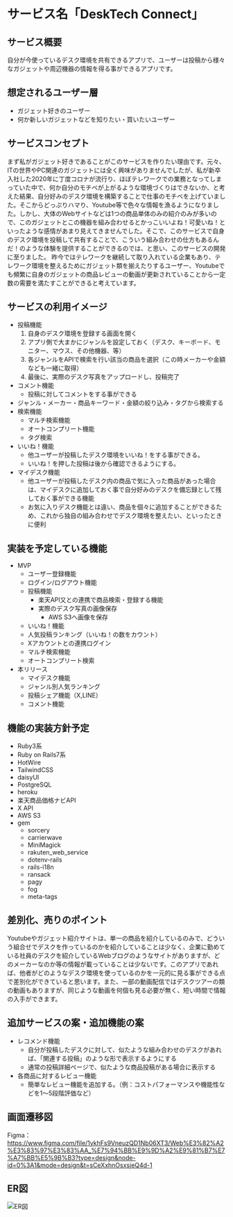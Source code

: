 # サービス名「DeskTech Connect」
## サービス概要
自分が今使っているデスク環境を共有できるアプリで、ユーザーは投稿から様々なガジェットや周辺機器の情報を得る事ができるアプリです。
## 想定されるユーザー層
  - ガジェット好きのユーザー
  - 何か新しいガジェットなどを知りたい・買いたいユーザー
## サービスコンセプト
まず私がガジェット好きであることがこのサービスを作りたい理由です。元々、ITの世界やPC関連のガジェットには全く興味がありませんでしたが、私が新卒入社した2020年に丁度コロナが流行り、ほぼテレワークでの業務となってしまっていた中で、何か自分のモチベが上がるような環境づくりはできないか、と考えた結果、自分好みのデスク環境を構築することで仕事のモチベを上げていました。そこからどっぷりハマり、Youtube等で色々な情報を漁るようになりました。しかし、大体のWebサイトなどは1つの商品単体のみの紹介のみが多いので、このガジェットとこの機器を組み合わせるとかっこいいよね！可愛いね！といったような感情があまり見えてきませんでした。そこで、このサービスで自身のデスク環境を投稿して共有することで、こういう組み合わせの仕方もあるんだ！のような体験を提供することができるのでは、と思い、このサービスの開発に至りました。
昨今ではテレワークを継続して取り入れている企業もあり、テレワーク環境を整えるためにガジェット類を揃えたりするユーザー、Youtubeでも頻繁に自身のガジェットの商品レビューの動画が更新されていることから一定数の需要を満たすことができると考えています。
## サービスの利用イメージ
  - 投稿機能
    1. 自身のデスク環境を登録する画面を開く
    2. アプリ側で大まかにジャンルを設定しておく（デスク、キーボード、モニター、マウス、その他機器、等）
    3. 各ジャンルをAPIで検索を行い該当の商品を選択（この時メーカーや金額なども一緒に取得）
    4. 最後に、実際のデスク写真をアップロードし、投稿完了
  - コメント機能
    - 投稿に対してコメントをする事ができる
  - ジャンル・メーカー・商品キーワード・金額の絞り込み・タグから検索する
  - 検索機能
    - マルチ検索機能
    - オートコンプリート機能
    - タグ検索
  - いいね！機能
    - 他ユーザーが投稿したデスク環境をいいね！をする事ができる。
    - いいね！を押した投稿は後から確認できるようにする。
  - マイデスク機能
    - 他ユーザーが投稿したデスク内の商品で気に入った商品があった場合は、マイデスクに追加しておく事で自分好みのデスクを備忘録として残しておく事ができる機能
    - お気に入りデスク機能とは違い、商品を個々に追加することができるため、これから独自の組み合わせでデスク環境を整えたい、といったときに便利
## 実装を予定している機能
  - MVP
    - ユーザー登録機能
    - ログイン/ログアウト機能
    - 投稿機能
        - 楽天API又との連携で商品検索・登録する機能
        - 実際のデスク写真の画像保存
          - AWS S3へ画像を保存
    - いいね！機能
    - 人気投稿ランキング（いいね！の数をカウント）
    - Xアカウントとの連携ログイン
    - マルチ検索機能
    - オートコンプリート検索
- 本リリース
    - マイデスク機能
    - ジャンル別人気ランキング
    - 投稿シェア機能（X,LINE）
    - コメント機能
## 機能の実装方針予定
  - Ruby3系
  - Ruby on Rails7系
  - HotWire
  - TailwindCSS
  - daisyUI
  - PostgreSQL
  - heroku
  - 楽天商品価格ナビAPI
  - X API
  - AWS S3
  - gem
    - sorcery
    - carrierwave
    - MiniMagick
    - rakuten_web_service
    - dotenv-rails
    - rails-i18n
    - ransack
    - pagy
    - fog
    - meta-tags
## 差別化、売りのポイント
Youtubeやガジェット紹介サイトは、単一の商品を紹介しているのみで、どういう組合せでデスクを作っているのかを紹介していることは少なく、企業に勤めている社員のデスクを紹介しているWebブログのようなサイトがありますが、どのメーカーなのか等の情報が載っていることは少ないです。このアプリであれば、他者がどのようなデスク環境を使っているのかを一元的に見る事ができる点で差別化ができていると思います。また、一部の動画配信ではデスクツアーの類の動画もありますが、同じような動画を何個も見る必要が無く、短い時間で情報の入手ができます。
## 追加サービスの案・追加機能の案
  - レコメンド機能
    - 自分が投稿したデスクに対して、似たような組み合わせのデスクがあれば、「関連する投稿」のような形で表示するようにする
    - 通常の投稿詳細ページで、似たような商品投稿がある場合に表示する
  - 各商品に対するレビュー機能
    - 簡単なレビュー機能を追加する。（例：コストパフォーマンスや機能性などを1〜5段階評価など）
## 画面遷移図
Figma：https://www.figma.com/file/1ykhFs9VneuzQD1Nb06XT3/Web%E3%82%A2%E3%83%97%E3%83%AA_%E7%94%BB%E9%9D%A2%E9%81%B7%E7%A7%BB%E5%9B%B3?type=design&node-id=0%3A1&mode=design&t=sCeXxhnOsxsjeQ4d-1
## ER図

![ER図](https://i.gyazo.com/bf2f88ad6a3b741f076c1e5487854fe4.webp)